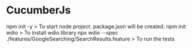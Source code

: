 # CucumberJs

npm init -y >  To start node project. package.json will be created.
npm init wdio > To install wdio library
npx wdio --spec ./features/GoogleSearching/SearchResults.feature > To run the tests